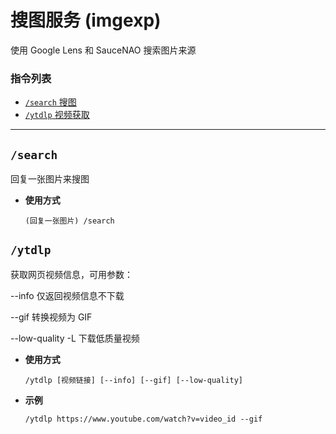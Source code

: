 # 搜图服务 (imgexp)

使用 Google Lens 和 SauceNAO 搜索图片来源

###  指令列表

- [`/search` 搜图](#search)
- [`/ytdlp` 视频获取](#ytdlp)

---


## `/search`

回复一张图片来搜图

- **使用方式**

    `(回复一张图片) /search`



## `/ytdlp`

获取网页视频信息，可用参数：

--info 仅返回视频信息不下载

--gif 转换视频为 GIF

--low-quality -L 下载低质量视频

- **使用方式**

    `/ytdlp [视频链接] [--info] [--gif] [--low-quality]`

- **示例**

    `/ytdlp https://www.youtube.com/watch?v=video_id --gif`